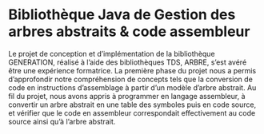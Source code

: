 # Bibliothèque Java de Gestion des arbres abstraits & code assembleur
Le projet de conception et d’implémentation de la bibliothèque GENERATION, réalisé à l’aide des
bibliothèques TDS, ARBRE, s’est avéré être une expérience formatrice. La première phase du projet nous a
permis d’approfondir notre compréhension de concepts tels que la conversion de code en instructions
d’assemblage à partir d’un modèle d’arbre abstrait. Au fil du projet, nous avons appris à programmer en langage
assembleur, à convertir un arbre abstrait en une table des symboles puis en code source, et vérifier que le code
en assembleur correspondait effectivement au code source ainsi qu’à l’arbre abstrait. 
